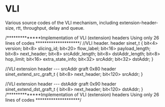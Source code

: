 # VLI

Various source codes of the VLI mechanism, including extension-header-size, rtt, throughput, delay and queue.


/**************Implementation of VLI (extension) headers Using only 26 lines of codes ********************/
//VLI header.
header sinet_t {
    bit<4> version;
    bit<8> slicing_id;
    bit<20> flow_label;
    bit<16> payload_length;
    bit<8> next_header;
    bit<8> srcAddr_length;
    bit<8> dstAddr_length;
    bit<8> hop_limit;
    bit<16> extra_state_info;
    bit<32> srcAddr;
    bit<32> dstAddr;
}

//VLI extension header --- srcAddr graft 0x80
header sinet_extend_src_graft_t {
    bit<8> next_header;
    bit<120> srcAddr;
}

//VLI extension header --- dstAddr graft 0x90
header sinet_extend_dst_graft_t {
    bit<8> next_header;
    bit<120> dstAddr;
}
/**************Implementation of VLI (extension) headers Using only 26 lines of codes ********************/
